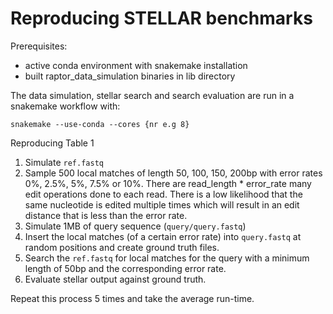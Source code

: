 # Reproducing STELLAR benchmarks

Prerequisites:
- active conda environment with snakemake installation
- built raptor_data_simulation binaries in lib directory

The data simulation, stellar search and search evaluation are run in a snakemake workflow with:

`snakemake --use-conda --cores {nr e.g 8}`

Reproducing Table 1
1. Simulate `ref.fastq`
2. Sample 500 local matches of length 50, 100, 150, 200bp with error rates 0%, 2.5%, 5%, 7.5% or 10%. There are read_length * error_rate many edit operations done to each read. There is a low likelihood that the same nucleotide is edited multiple times which will result in an edit distance that is less than the error rate.
3. Simulate 1MB of query sequence (`query/query.fastq`)
4. Insert the local matches (of a certain error rate) into `query.fastq` at random positions and create ground truth files.
5. Search the `ref.fastq` for local matches for the query with a minimum length of 50bp and the corresponding error rate.
6. Evaluate stellar output against ground truth. 

Repeat this process 5 times and take the average run-time.
